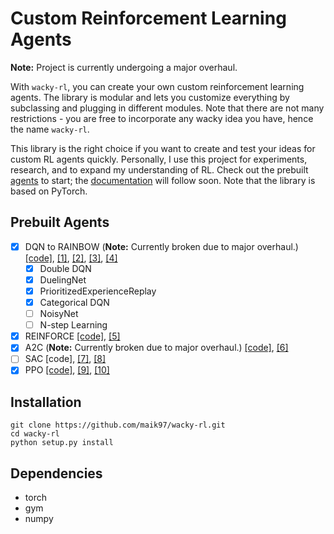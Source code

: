 # Custom Reinforcement Learning Agents

**Note:** Project is currently undergoing a major overhaul.

With `wacky-rl`, you can create your own custom reinforcement learning agents.
The library is modular and lets you customize everything by subclassing and plugging in different modules. 
Note that there are not many restrictions - you are free to incorporate any wacky idea you have, hence the name `wacky-rl`.

This library is the right choice if you want to create and test your ideas for custom RL agents quickly.
Personally, I use this project for experiments, research, and to expand my understanding of RL.
Check out the prebuilt [agents](https://github.com/maik97/wacky-rl/tree/master/wacky/agents/pre_built) to start;
the [documentation](https://wacky-rl.rtfd.io) will follow soon. Note that the library is based on PyTorch.

## Prebuilt Agents

- [X] DQN to RAINBOW (**Note:** Currently broken due to major overhaul.)
  [[code]](https://github.com/maik97/wacky-rl/blob/master/wacky/agents/pre_built/deep_q_network.py),
  [[1]](http://arxiv.org/abs/1312.5602),
  [[2]](https://www.nature.com/articles/nature14236),
  [[3]](http://arxiv.org/abs/1509.06461),
  [[4]](https://arxiv.org/abs/1710.02298)
  - [x] Double DQN
  - [x] DuelingNet
  - [x] PrioritizedExperienceReplay
  - [x] Categorical DQN
  - [ ] NoisyNet
  - [ ] N-step Learning
- [x] REINFORCE 
  [[code]](https://github.com/maik97/wacky-rl/blob/master/wacky/agents/pre_built/reinforce.py),
  [[5]](https://people.cs.umass.edu/~barto/courses/cs687/williams92simple.pdf)
- [x] A2C (**Note:** Currently broken due to major overhaul.)
  [[code]](https://github.com/maik97/wacky-rl/blob/master/wacky/agents/pre_built/advantage_actor_critic.py),
  [[6]](https://arxiv.org/abs/1602.01783)
- [ ] SAC
  [code],
  [[7]](https://arxiv.org/pdf/1801.01290.pdf),
  [[8]](https://arxiv.org/pdf/1812.05905.pdf)
- [x] PPO
  [[code]](https://github.com/maik97/wacky-rl/blob/master/wacky/agents/pre_built/proximal_policy_optimization.py),
  [[9]](https://arxiv.org/abs/1707.06347),
  [[10]](http://proceedings.mlr.press/v37/schulman15.pdf)

## Installation
<!--
- Install Wacky-RL with pip:

```
pip install wacky-rl
```

- Install with git:
-->
```
git clone https://github.com/maik97/wacky-rl.git
cd wacky-rl
python setup.py install
```

## Dependencies

- torch
- gym
- numpy

